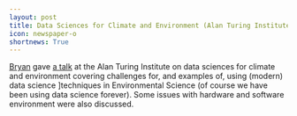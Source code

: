 ```yaml
---
layout: post
title: Data Sciences for Climate and Environment (Alan Turing Institute)
icon: newspaper-o
shortnews: True
---
```


[Bryan](bio/bryan.html) gave [a talk](http://www.bnlawrence.net/talks/2018/03/data-science/) at the Alan Turing Institute on data sciences for climate and environment covering challenges for, and examples of, using (modern) data science
]techniques in Environmental Science (of course we have been using data
science forever).  Some issues with hardware and software environment were also  discussed.
